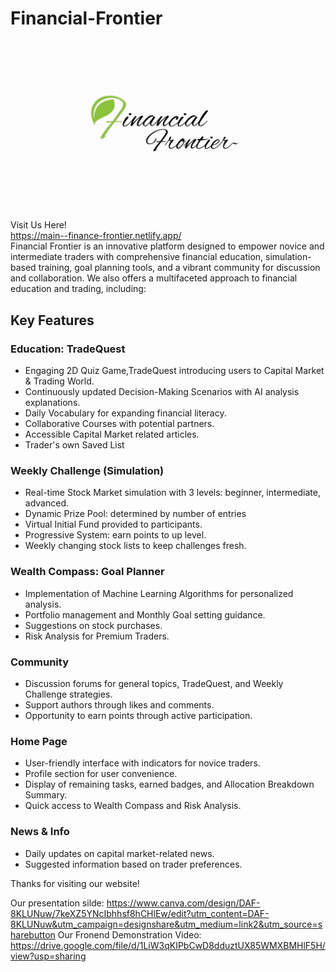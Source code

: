 # Financial-Frontier
![Financial Frontier](logo.png)
Visit Us Here! <br>
https://main--finance-frontier.netlify.app/
<br>Financial Frontier is an innovative platform designed to empower novice and intermediate traders with comprehensive financial education, simulation-based training, goal planning tools, and a vibrant community for discussion and collaboration.
We also offers a multifaceted approach to financial education and trading, including:
## Key Features

### Education: TradeQuest
- Engaging 2D Quiz Game,TradeQuest introducing users to Capital Market & Trading World.
- Continuously updated Decision-Making Scenarios with AI analysis explanations.
- Daily Vocabulary for expanding financial literacy.
- Collaborative Courses with potential partners.
- Accessible Capital Market related articles.
- Trader's own Saved List

### Weekly Challenge (Simulation)
- Real-time Stock Market simulation with 3 levels: beginner, intermediate, advanced.
- Dynamic Prize Pool: determined by number of entries
- Virtual Initial Fund provided to participants.
- Progressive System: earn points to up level.
- Weekly changing stock lists to keep challenges fresh.

### Wealth Compass: Goal Planner
- Implementation of Machine Learning Algorithms for personalized analysis.
- Portfolio management and Monthly Goal setting guidance.
- Suggestions on stock purchases.
- Risk Analysis for Premium Traders.

### Community
- Discussion forums for general topics, TradeQuest, and Weekly Challenge strategies.
- Support authors through likes and comments.
- Opportunity to earn points through active participation.

### Home Page
- User-friendly interface with indicators for novice traders.
- Profile section for user convenience.
- Display of remaining tasks, earned badges, and Allocation Breakdown Summary.
- Quick access to Wealth Compass and Risk Analysis.

### News & Info
- Daily updates on capital market-related news.
- Suggested information based on trader preferences.

Thanks for visiting our website!

Our presentation silde: https://www.canva.com/design/DAF-8KLUNuw/7keXZ5YNcIbhhsf8hCHlEw/edit?utm_content=DAF-8KLUNuw&utm_campaign=designshare&utm_medium=link2&utm_source=sharebutton
Our Fronend Demonstration Video: https://drive.google.com/file/d/1LiW3qKIPbCwD8dduztUX85WMXBMHlF5H/view?usp=sharing
